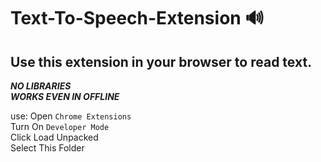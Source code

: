 # Text-To-Speech-Extension 🔊

## Use this extension in your browser to read text.

***NO LIBRARIES*** <br>
***WORKS EVEN IN OFFLINE***

use:
Open `Chrome Extensions` <br>
Turn On `Developer Mode` <br>
Click Load Unpacked <br>
Select This Folder
````
